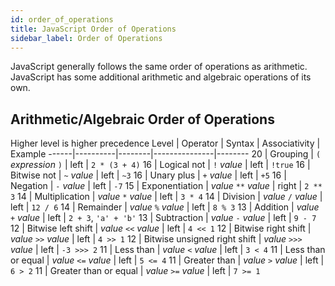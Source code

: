 ```yaml
---
id: order_of_operations
title: JavaScript Order of Operations
sidebar_label: Order of Operations
---
```


JavaScript generally follows the same order of operations as arithmetic. JavaScript has some additional arithmetic and algebraic operations of its own.

## Arithmetic/Algebraic Order of Operations
Higher level is higher precedence
Level | Operator | Syntax | Associativity | Example
------|----------|--------|---------------|--------
20 | Grouping | `(` *expression* `)` | left | `2 * (3 + 4)`
16 | Logical not | `!` *value* | left | `!true`
16 | Bitwise not | `~` *value* | left | `~3`
16 | Unary plus | `+` *value* | left | `+5`
16 | Negation | `-` *value* | left | `-7`
15 | Exponentiation | *value* `**` *value* | right | `2 ** 3`
14 | Multiplication | *value* `*` *value* | left | `3 * 4`
14 | Division | *value* `/` *value* | left | `12 / 6`
14 | Remainder | *value* `%` *value* | left | `8 % 3`
13 | Addition | *value* `+` *value* | left | `2 + 3`, `'a' + 'b'`
13 | Subtraction | *value* `-` *value* | left | `9 - 7`
12 | Bitwise left shift | *value* `<<` *value* | left | `4 << 1`
12 | Bitwise right shift | *value* `>>` *value* | left | `4 >> 1`
12 | Bitwise unsigned right shift | *value* `>>>` *value* | left | `-3 >>> 2`
11 | Less than | *value* `<` *value* | left | `3 < 4`
11 | Less than or equal | *value* `<=` *value* | left | `5 <= 4`
11 | Greater than | *value* `>` *value* | left | `6 > 2`
11 | Greater than or equal | *value* `>=` *value* | left | `7 >= 1`
